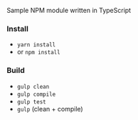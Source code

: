 Sample NPM module written in TypeScript

### Install
* `yarn install` 
* or `npm install`

### Build
* `gulp clean`
* `gulp compile`
* `gulp test`
* `gulp` (clean + compile)
